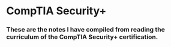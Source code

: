 # CompTIA Security+

### These are the notes I have compiled from reading the curriculum of the CompTIA Security+ certification.
